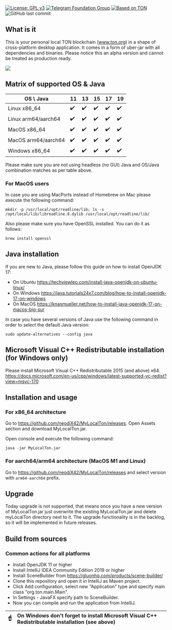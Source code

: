 [![License: GPL v3](https://img.shields.io/badge/License-GPLv3-blue.svg)](https://www.gnu.org/licenses/gpl-3.0)
[![Telegram Foundation Group][telegram-foundation-badge]][telegram-foundation-url]
[![Based on TON][ton-svg]][ton]
![GitHub last commit](https://img.shields.io/github/last-commit/neodiX42/myLocalTon)

[telegram-foundation-url]: https://t.me/tonblockchain

[telegram-foundation-badge]: https://img.shields.io/badge/-TON%20Foundation-2CA5E0?style=flat&logo=telegram&logoColor=white

[ton-svg]: https://img.shields.io/badge/Based%20on-TON-blue

[ton]: https://ton.org

## What is it

This is your personal local TON blockchain (www.ton.org) in a shape of cross-platform desktop application. It comes in a
form of uber-jar with all dependencies and binaries. Please notice this an
alpha version and cannot be treated as production ready.

<img src='./screens/MyLocalTon-demo.gif'>

## Matrix of supported OS & Java

| OS \ Java           | 11  | 13  | 15  | 17  | 19 |
|---------------------|---|---|---|---|---|
| Linux x86_64        | :heavy_check_mark:   | :heavy_check_mark:   | :heavy_check_mark:   | :heavy_check_mark:  | :heavy_check_mark:  |
| Linux arm64/aarch64 | :heavy_check_mark:   | :heavy_check_mark:   | :heavy_check_mark:   | :heavy_check_mark:  |:heavy_check_mark:  |
| MacOS x86_64        | :heavy_check_mark:   | :heavy_check_mark:   | :heavy_check_mark:   | :heavy_check_mark:  |:heavy_check_mark:  |
| MacOS arm64/aarch64 | :heavy_check_mark:   | :heavy_check_mark:   | :heavy_check_mark:   | :heavy_check_mark:  |:heavy_check_mark:  |
| Windows x86_64      | :heavy_check_mark:   | :heavy_check_mark:   | :heavy_check_mark:   | :heavy_check_mark:  |:heavy_check_mark:  |

Please make sure you are not using headless (no GUI) Java and OS/Java combination matches as per table above.

### For MacOS users

In case you are using MacPorts instead of Homebrew on Mac please execute the following command:

`mkdir -p /usr/local/opt/readline/lib; ln -s /opt/local/lib/libreadline.8.dylib /usr/local/opt/readline/lib/`

Also please make sure you have OpenSSL installed. You can do it as follows:

`brew install openssl`

## Java installation

If you are new to Java, please follow this guide on how to install OpenJDK 17:

- On Ubuntu
  https://techviewleo.com/install-java-openjdk-on-ubuntu-linux/
- On Windows
  https://java.tutorials24x7.com/blog/how-to-install-openjdk-17-on-windows
- On MacOS
  https://knasmueller.net/how-to-install-java-openjdk-17-on-macos-big-sur

In case you have several versions of Java use the following command in order to select the default Java version:

`sudo update-alternatives --config java`

## Microsoft Visual C++ Redistributable installation (for Windows only)

Please install Microsoft Visual C++ Redistributable 2015 (and above) x64.
https://docs.microsoft.com/en-us/cpp/windows/latest-supported-vc-redist?view=msvc-170

## Installation and usage

### For x86_64 architecture

Go to https://github.com/neodiX42/MyLocalTon/releases. Open Assets section and download MyLocalTon.jar.

Open console and execute the following command:

`java -jar MyLocalTon.jar`

### For aarch64/arm64 architecture (MacOS M1 and Linux)

Go to https://github.com/neodiX42/MyLocalTon/releases and select version with `arm64-aarch64` prefix.

## Upgrade

Today upgrade is not supported, that means once you have a new version of MyLocalTon.jar just overwrite the existing
MyLocalTon.jar and delete myLocalTon directory next to it. The upgrade
functionality is in the backlog, so it will be implemented in future releases.

## Build from sources

### Common actions for all platforms

* Install OpenJDK 11 or higher
* Install IntelliJ IDEA Community Edition 2019 or higher
* Install SceneBuilder from https://gluonhq.com/products/scene-builder/
* Clone this repository and open it in IntelliJ as Maven project.
* Click Add configuration, select new "Application" type and specify main class "org.ton.main.Main".
* In Settings - JavaFX specify path to SceneBuilder.
* Now you can compile and run the application from IntelliJ.

| :point_up:    | On Windows don't forget to install Microsoft Visual C++ Redistributable installation (see above) |
|---------------|:------------------------|